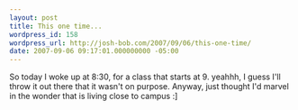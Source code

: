 ```yaml
---
layout: post
title: This one time...
wordpress_id: 158
wordpress_url: http://josh-bob.com/2007/09/06/this-one-time/
date: 2007-09-06 09:17:01.000000000 -05:00
---
```

So today I woke up at 8:30, for a class that starts at 9. yeahhh, I guess I'll throw it out there that it wasn't on purpose. Anyway, just thought I'd marvel in the wonder that is living close to campus :]
